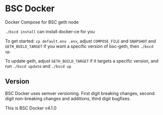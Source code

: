 # BSC Docker

Docker Compose for BSC geth node

`./bscd install` can install docker-ce for you

To get started: `cp default.env .env`, adjust `COMPOSE_FILE` and `SNAPSHOT` and `GETH_BUILD_TARGET` if
you want a specific version of bsc-geth, then `./bscd up`.

To update geth, adjust `GETH_BUILD_TARGET` if it targets a specific version, and run `./bscd update`
and `./bscd up`

## Version

BSC Docker uses semver versioning. First digit breaking changes, second digit non-breaking changes and additions,
third digit bugfixes.

This is BSC Docker v4.1.0
